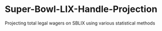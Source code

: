 # Super-Bowl-LIX-Handle-Projection
Projecting total legal wagers on SBLIX using various statistical methods

